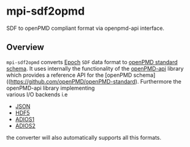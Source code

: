 # mpi-sdf2opmd
SDF to openPMD compliant format via openpmd-api interface.

## Overview
`mpi-sdf2opmd` converts [Epoch](https://github.com/Warwick-Plasma/epoch)  `SDF` data format to
[openPMD standard schema](https://github.com/openPMD/openPMD-standard).
It  uses internally the functionality of the [openPMD-api](https://openpmd-api.readthedocs.io/en/0.14.5/) library which provides
a reference API for the [openPMD schema]((https://github.com/openPMD/openPMD-standard). 
Furthermore the  openPMD-api library implementing  
various I/O backends i.e

- [JSON](https://de.wikipedia.org/wiki/JavaScript_Object_Notation)
- [HDF5](https://www.hdfgroup.org/solutions/hdf5/)
- [ADIOS1](https://github.com/ornladios/ADIOS)
- [ADIOS2](https://adios2.readthedocs.io/en/latest/)

the converter will also automatically supports all this formats.



